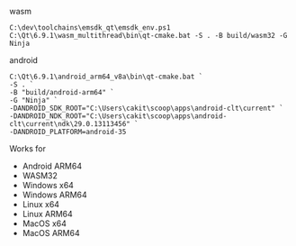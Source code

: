 wasm
```
C:\dev\toolchains\emsdk_qt\emsdk_env.ps1
C:\Qt\6.9.1\wasm_multithread\bin\qt-cmake.bat -S . -B build/wasm32 -G Ninja
```
android
```
C:\Qt\6.9.1\android_arm64_v8a\bin\qt-cmake.bat `
-S . `
-B "build/android-arm64" `
-G "Ninja" `
-DANDROID_SDK_ROOT="C:\Users\cakit\scoop\apps\android-clt\current" `
-DANDROID_NDK_ROOT="C:\Users\cakit\scoop\apps\android-clt\current\ndk\29.0.13113456" `
-DANDROID_PLATFORM=android-35
```

Works for
- Android ARM64
- WASM32 
- Windows x64
- Windows ARM64
- Linux x64
- Linux ARM64
- MacOS x64
- MacOS ARM64
